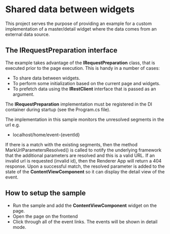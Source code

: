 # Shared data between widgets

This project serves the purpose of providing an example for a custom implementation of a master/detail widget where the data comes from an external data source.

## The IRequestPreparation interface
The example takes advantage of the **IRequestPreparation** class, that is executed prior to the page execution. This is handy in a number of cases:

* To share data between widgets.
* To perform some initialization based on the current page and widgets.
* To prefetch data using the **IRestClient** interface that is passed as an argument.

The **IRequestPreparation** implementation must be registered in the DI container during startup (see the Program.cs file).

The implementation in this sample monitors the unresolved segments in the url e.g.
* localhost/home/event-{eventId}

If there is a match with the existing segments, then the method MarkUrlParametersResolved() is called to notify the underlying framework that the additional parameters are resolved and this is a valid URL. If an invalid url is requested (invalid id), then the Renderer App will return a 404 response. Upon a successful match, the resolved parameter is added to the state of the **ContentViewComponent** so it can display the detail view of the event.

## How to setup the sample

* Run the sample and add the **ContentViewComponent** widget on the page.
* Open the page on the frontend
* Click through all of the event links. The events will be shown in detail mode.
